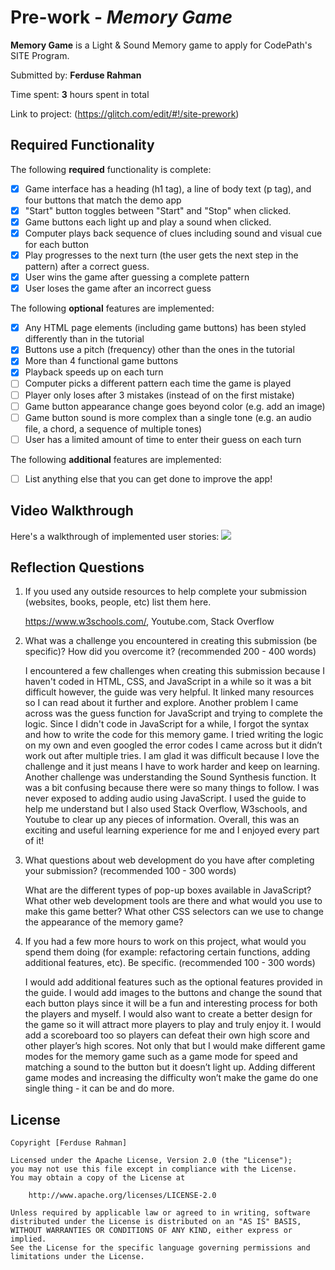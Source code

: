 # Pre-work - _Memory Game_

**Memory Game** is a Light & Sound Memory game to apply for CodePath's SITE Program.

Submitted by: **Ferduse Rahman**

Time spent: **3** hours spent in total

Link to project: (https://glitch.com/edit/#!/site-prework)

## Required Functionality

The following **required** functionality is complete:

- [x] Game interface has a heading (h1 tag), a line of body text (p tag), and four buttons that match the demo app
- [x] "Start" button toggles between "Start" and "Stop" when clicked.
- [x] Game buttons each light up and play a sound when clicked.
- [x] Computer plays back sequence of clues including sound and visual cue for each button
- [x] Play progresses to the next turn (the user gets the next step in the pattern) after a correct guess.
- [x] User wins the game after guessing a complete pattern
- [x] User loses the game after an incorrect guess

The following **optional** features are implemented:

- [x] Any HTML page elements (including game buttons) has been styled differently than in the tutorial
- [x] Buttons use a pitch (frequency) other than the ones in the tutorial
- [x] More than 4 functional game buttons
- [x] Playback speeds up on each turn
- [ ] Computer picks a different pattern each time the game is played
- [ ] Player only loses after 3 mistakes (instead of on the first mistake)
- [ ] Game button appearance change goes beyond color (e.g. add an image)
- [ ] Game button sound is more complex than a single tone (e.g. an audio file, a chord, a sequence of multiple tones)
- [ ] User has a limited amount of time to enter their guess on each turn

The following **additional** features are implemented:

- [ ] List anything else that you can get done to improve the app!

## Video Walkthrough

Here's a walkthrough of implemented user stories:
![](http://g.recordit.co/HsHwRJeyHf.gif)

## Reflection Questions

1. If you used any outside resources to help complete your submission (websites, books, people, etc) list them here.
   
   https://www.w3schools.com/, Youtube.com, Stack Overflow 


2. What was a challenge you encountered in creating this submission (be specific)? How did you overcome it? (recommended 200 - 400 words)
   
   I encountered a few challenges when creating this submission because I haven't coded in HTML, CSS, and JavaScript in a while so it was a bit difficult however, the guide was very helpful. It linked many resources so I can read about it further and explore. Another problem I came across was the guess function for JavaScript and trying to complete the logic. Since I didn't code in JavaScript for a while, I forgot the syntax and how to write the code for this memory game. I tried writing the logic on my own and even googled the error codes I came across but it didn’t work out after multiple tries. I am glad it was difficult because I love the challenge and it just means I have to work harder and keep on learning. Another challenge was understanding the Sound Synthesis function. It was a bit confusing because there were so many things to follow. I was never exposed to adding audio using JavaScript. I used the guide to help me understand but I also used Stack Overflow, W3schools, and Youtube to clear up any pieces of information. Overall, this was an exciting and useful learning experience for me and I enjoyed every part of it! 

3. What questions about web development do you have after completing your submission? (recommended 100 - 300 words)
  
      What are the different types of pop-up boxes available in JavaScript? What other web development tools are there and what would you use to make this game better? What other CSS selectors can we use to change the appearance of the memory game?

4. If you had a few more hours to work on this project, what would you spend them doing (for example: refactoring certain functions, adding additional features, etc). Be specific. (recommended 100 - 300 words)

   I would add additional features such as the optional features provided in the guide. I would add images to the buttons and change the sound that each button plays since it will be a fun and interesting process for both the players and myself. I would also want to create a better design for the game so it will attract more players to play and truly enjoy it. I would add a scoreboard too so players can defeat their own high score and other player’s high scores. Not only that but I would make different game modes for the memory game such as a game mode for speed and matching a sound to the button but it doesn’t light up. Adding different game modes and increasing the difficulty won’t make the game do one single thing - it can be and do more. 
   
## License

    Copyright [Ferduse Rahman]

    Licensed under the Apache License, Version 2.0 (the "License");
    you may not use this file except in compliance with the License.
    You may obtain a copy of the License at

        http://www.apache.org/licenses/LICENSE-2.0

    Unless required by applicable law or agreed to in writing, software
    distributed under the License is distributed on an "AS IS" BASIS,
    WITHOUT WARRANTIES OR CONDITIONS OF ANY KIND, either express or implied.
    See the License for the specific language governing permissions and
    limitations under the License.
